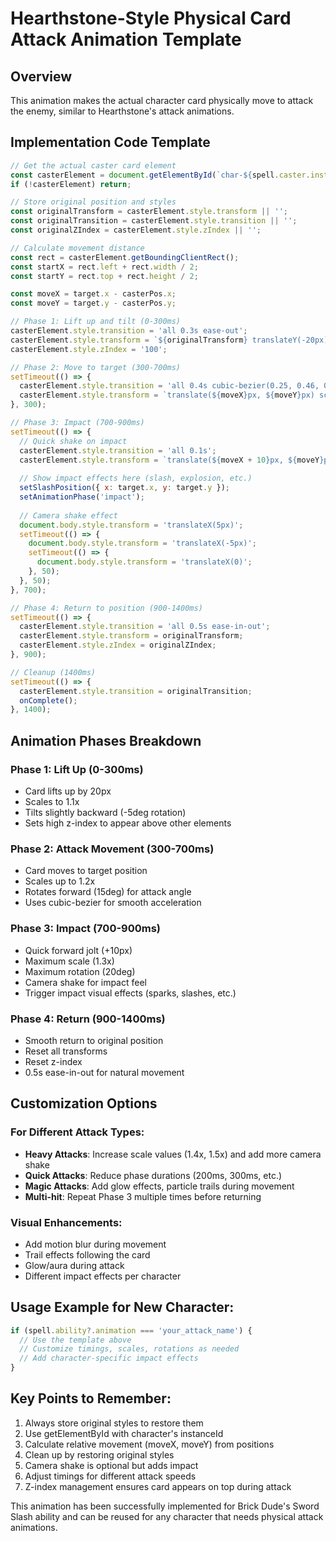 # Hearthstone-Style Physical Card Attack Animation Template

## Overview
This animation makes the actual character card physically move to attack the enemy, similar to Hearthstone's attack animations.

## Implementation Code Template

```javascript
// Get the actual caster card element
const casterElement = document.getElementById(`char-${spell.caster.instanceId}`);
if (!casterElement) return;

// Store original position and styles
const originalTransform = casterElement.style.transform || '';
const originalTransition = casterElement.style.transition || '';
const originalZIndex = casterElement.style.zIndex || '';

// Calculate movement distance
const rect = casterElement.getBoundingClientRect();
const startX = rect.left + rect.width / 2;
const startY = rect.top + rect.height / 2;

const moveX = target.x - casterPos.x;
const moveY = target.y - casterPos.y;

// Phase 1: Lift up and tilt (0-300ms)
casterElement.style.transition = 'all 0.3s ease-out';
casterElement.style.transform = `${originalTransform} translateY(-20px) scale(1.1) rotate(-5deg)`;
casterElement.style.zIndex = '100';

// Phase 2: Move to target (300-700ms)
setTimeout(() => {
  casterElement.style.transition = 'all 0.4s cubic-bezier(0.25, 0.46, 0.45, 0.94)';
  casterElement.style.transform = `translate(${moveX}px, ${moveY}px) scale(1.2) rotate(15deg)`;
}, 300);

// Phase 3: Impact (700-900ms)
setTimeout(() => {
  // Quick shake on impact
  casterElement.style.transition = 'all 0.1s';
  casterElement.style.transform = `translate(${moveX + 10}px, ${moveY}px) scale(1.3) rotate(20deg)`;
  
  // Show impact effects here (slash, explosion, etc.)
  setSlashPosition({ x: target.x, y: target.y });
  setAnimationPhase('impact');
  
  // Camera shake effect
  document.body.style.transform = 'translateX(5px)';
  setTimeout(() => {
    document.body.style.transform = 'translateX(-5px)';
    setTimeout(() => {
      document.body.style.transform = 'translateX(0)';
    }, 50);
  }, 50);
}, 700);

// Phase 4: Return to position (900-1400ms)
setTimeout(() => {
  casterElement.style.transition = 'all 0.5s ease-in-out';
  casterElement.style.transform = originalTransform;
  casterElement.style.zIndex = originalZIndex;
}, 900);

// Cleanup (1400ms)
setTimeout(() => {
  casterElement.style.transition = originalTransition;
  onComplete();
}, 1400);
```

## Animation Phases Breakdown

### Phase 1: Lift Up (0-300ms)
- Card lifts up by 20px
- Scales to 1.1x
- Tilts slightly backward (-5deg rotation)
- Sets high z-index to appear above other elements

### Phase 2: Attack Movement (300-700ms)
- Card moves to target position
- Scales up to 1.2x
- Rotates forward (15deg) for attack angle
- Uses cubic-bezier for smooth acceleration

### Phase 3: Impact (700-900ms)
- Quick forward jolt (+10px)
- Maximum scale (1.3x)
- Maximum rotation (20deg)
- Camera shake for impact feel
- Trigger impact visual effects (sparks, slashes, etc.)

### Phase 4: Return (900-1400ms)
- Smooth return to original position
- Reset all transforms
- Reset z-index
- 0.5s ease-in-out for natural movement

## Customization Options

### For Different Attack Types:
- **Heavy Attacks**: Increase scale values (1.4x, 1.5x) and add more camera shake
- **Quick Attacks**: Reduce phase durations (200ms, 300ms, etc.)
- **Magic Attacks**: Add glow effects, particle trails during movement
- **Multi-hit**: Repeat Phase 3 multiple times before returning

### Visual Enhancements:
- Add motion blur during movement
- Trail effects following the card
- Glow/aura during attack
- Different impact effects per character

## Usage Example for New Character:

```javascript
if (spell.ability?.animation === 'your_attack_name') {
  // Use the template above
  // Customize timings, scales, rotations as needed
  // Add character-specific impact effects
}
```

## Key Points to Remember:
1. Always store original styles to restore them
2. Use getElementById with character's instanceId
3. Calculate relative movement (moveX, moveY) from positions
4. Clean up by restoring original styles
5. Camera shake is optional but adds impact
6. Adjust timings for different attack speeds
7. Z-index management ensures card appears on top during attack

This animation has been successfully implemented for Brick Dude's Sword Slash ability and can be reused for any character that needs physical attack animations.
